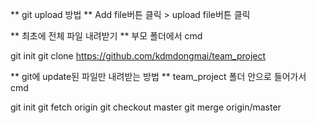 ** git upload 방법 **
Add file버튼 클릭 > upload file버튼 클릭





** 최초에 전체 파일 내려받기 **
부모 폴더에서 cmd

git init
git clone https://github.com/kdmdongmai/team_project




** git에 update된 파일만 내려받는 방법 **
team_project 폴더 안으로 들어가서 cmd

git init
git fetch origin
git checkout master
git merge origin/master



